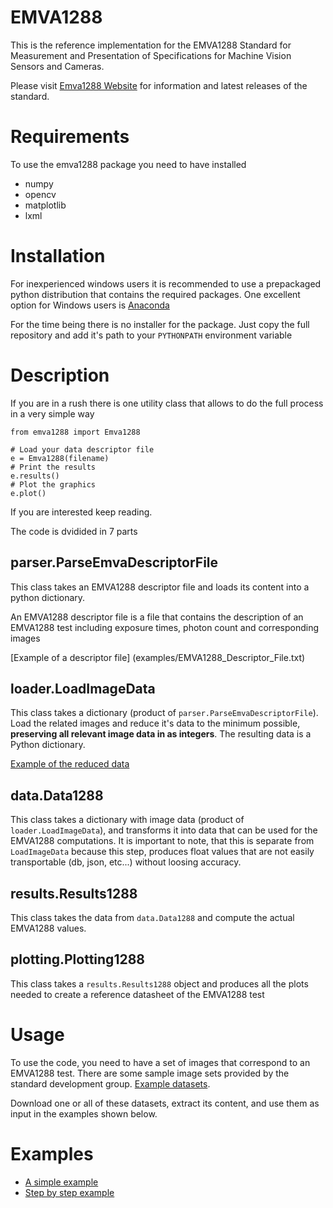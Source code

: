 EMVA1288
========

This is the reference implementation for the EMVA1288 Standard for
Measurement and Presentation of Specifications for Machine Vision Sensors and Cameras.

Please visit [Emva1288 Website](http://www.emva.org/cms/index.php?idcat=26) for information and latest releases of the standard.


Requirements
============
To use the emva1288 package you need to have installed
- numpy
- opencv
- matplotlib
- lxml


Installation
============
For inexperienced windows users it is recommended to use a prepackaged python distribution that
contains the required packages. One excellent option for Windows users is [Anaconda](http://continuum.io/)

For the time being there is no installer for the package.
Just copy the full repository and add it's path to your `PYTHONPATH` environment variable

Description
===========
If you are in a rush there is one utility class that allows to do the full
process in a very simple way
```
from emva1288 import Emva1288

# Load your data descriptor file
e = Emva1288(filename)
# Print the results
e.results()
# Plot the graphics
e.plot()
```


If you are interested keep reading.

The code is dvidided in 7 parts

parser.ParseEmvaDescriptorFile
------------------------------
This class takes an EMVA1288 descriptor file and loads its content into a python dictionary.

An EMVA1288 descriptor file is a file that contains the description
of an EMVA1288 test including exposure times, photon count and corresponding images

[Example of a descriptor file] (examples/EMVA1288_Descriptor_File.txt)


loader.LoadImageData
--------------------
This class takes a dictionary (product of `parser.ParseEmvaDescriptorFile`). Load the
related images and reduce it's data to the minimum possible, **preserving all relevant image data in
as integers**. The resulting data is a Python dictionary.

[Example of the reduced data](examples/EMVA1288_image_data.txt)

data.Data1288
-------------
This class takes a dictionary with image data (product of `loader.LoadImageData`), and transforms it
into data that can be used for the EMVA1288 computations.
It is important to note, that this is separate from `LoadImageData` because this step, produces float values
that are not easily transportable (db, json, etc...) without loosing accuracy.

results.Results1288
-------------------
This class takes the data from `data.Data1288` and compute the actual EMVA1288 values.

plotting.Plotting1288
---------------------
This class takes a `results.Results1288` object and produces all the plots needed to create
a reference datasheet of the EMVA1288 test


Usage
=====
To use the code, you need to have a set of images that correspond to an EMVA1288 test.
There are some sample image sets provided by the standard development group.
[Example datasets](https://emva1288.plan.io/projects/emva1288-standard-public/files).

Download one or all of these datasets, extract its content, and use them as input
in the examples shown below.


Examples
========
* [A simple example](examples/simple_emva_process.py)
* [Step by step example](examples/full_emva_process.py)
